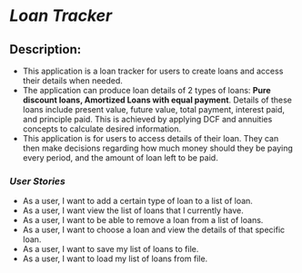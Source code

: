 # *Loan Tracker*

## Description:
- This application is a loan tracker for users to create loans and access their details when needed.
- The application can produce loan details of 2 types of loans: 
  **Pure discount loans, Amortized Loans with equal payment**. 
  Details of these loans include present value, future value, total payment, interest paid, and principle paid. 
This is achieved by applying DCF and annuities concepts to calculate desired information.
- This application is for users to access details of their loan. They can then 
  make decisions regarding how much money should they be paying every period, and the amount of loan left to be paid.


### *User Stories*
- As a user, I want to add a certain type of loan to a list of loan.
- As a user, I want view the list of loans that I currently have.
- As a user, I want to be able to remove a loan from a list of loans.
- As a user, I want to choose a loan and view the details of that specific loan. 
- As a user, I want to save my list of loans to file.
- As a user, I want to load my list of loans from file.



  